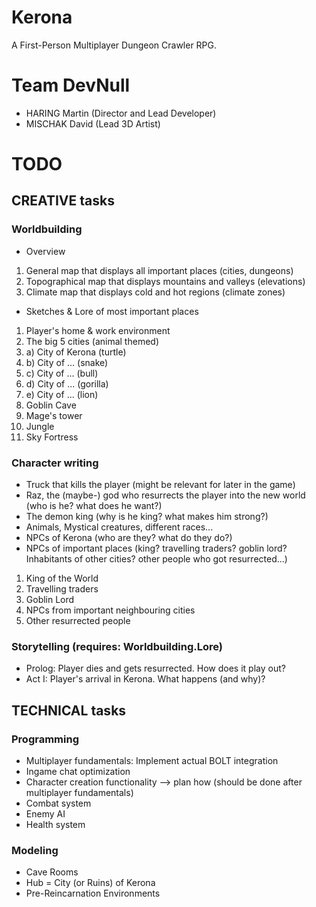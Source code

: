 # Kerona
A First-Person Multiplayer Dungeon Crawler RPG.

# Team DevNull
* HARING Martin (Director and Lead Developer)
* MISCHAK David (Lead 3D Artist)

# TODO
## CREATIVE tasks
### Worldbuilding
* Overview
1. General map that displays all important places (cities, dungeons)
2. Topographical map that displays mountains and valleys (elevations)
3. Climate map that displays cold and hot regions (climate zones)
* Sketches & Lore of most important places
1. Player's home & work environment
2. The big 5 cities (animal themed)
2. a) City of Kerona (turtle)
2. b) City of ... (snake)
2. c) City of ... (bull)
2. d) City of ... (gorilla)
2. e) City of ... (lion)
3. Goblin Cave
4. Mage's tower
5. Jungle
6. Sky Fortress

### Character writing
* Truck that kills the player (might be relevant for later in the game)
* Raz, the (maybe-) god who resurrects the player into the new world (who is he? what does he want?)
* The demon king (why is he king? what makes him strong?)
* Animals, Mystical creatures, different races...
* NPCs of Kerona (who are they? what do they do?)
* NPCs of important places (king? travelling traders? goblin lord? Inhabitants of other cities? other people who got resurrected...)
1. King of the World
2. Travelling traders
3. Goblin Lord
4. NPCs from important neighbouring cities
5. Other resurrected people


### Storytelling (requires: Worldbuilding.Lore)
* Prolog: Player dies and gets resurrected. How does it play out?
* Act I: Player's arrival in Kerona. What happens (and why)?

## TECHNICAL tasks
### Programming
* Multiplayer fundamentals: Implement actual BOLT integration
* Ingame chat optimization
* Character creation functionality --> plan how (should be done after multiplayer fundamentals)
* Combat system
* Enemy AI
* Health system

### Modeling
* Cave Rooms
* Hub = City (or Ruins) of Kerona
* Pre-Reincarnation Environments